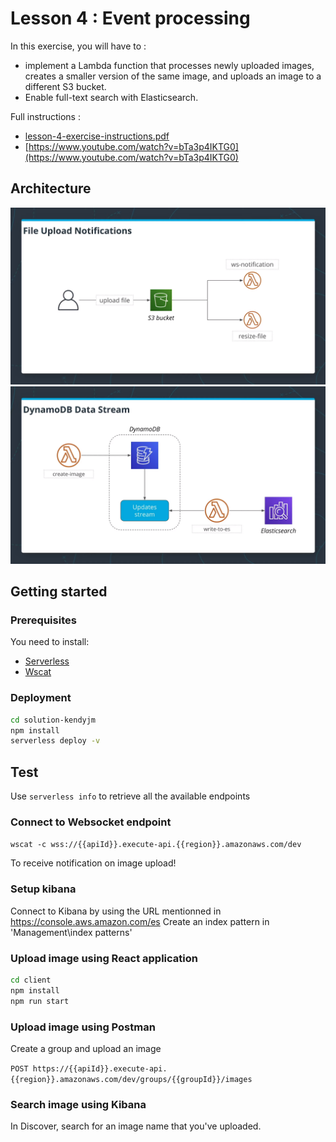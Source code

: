 # Lesson 4 : Event processing

In this exercise, you will have to :

- implement a Lambda function that processes newly uploaded images, creates a smaller version of the same image, and uploads an image to a different S3 bucket.
- Enable full-text search with Elasticsearch.

Full instructions :

- [lesson-4-exercise-instructions.pdf](lesson-4-exercise-instructions.pdf)
- [https://www.youtube.com/watch?v=bTa3p4IKTG0](https://www.youtube.com/watch?v=bTa3p4IKTG0)

## Architecture

![architecture-resize](./assets/architecture-resize.png)
![architecture-elasticsearch](./assets/architecture-elasticsearch.png)

## Getting started

### Prerequisites

You need to install:

- [Serverless](https://github.com/serverless/serverless)
- [Wscat](https://github.com/websockets/wscat)

### Deployment

```bash
cd solution-kendyjm
npm install
serverless deploy -v
```

## Test

Use `serverless info` to retrieve all the available endpoints

### Connect to Websocket endpoint

`wscat -c wss://{{apiId}}.execute-api.{{region}}.amazonaws.com/dev`

To receive notification on image upload!

### Setup kibana

Connect to Kibana by using the URL mentionned in <https://console.aws.amazon.com/es>
Create an index pattern in 'Management\index patterns'

### Upload image using React application

```bash
cd client
npm install
npm run start
```

### Upload image using Postman

Create a group and upload an image

`POST https://{{apiId}}.execute-api.{{region}}.amazonaws.com/dev/groups/{{groupId}}/images`

### Search image using Kibana

In Discover, search for an image name that you've uploaded.
